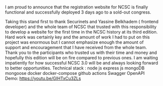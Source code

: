 I am proud to announce that the registration website for NCSC is finally functional and successfully deployed 3 days ago to a sold-out congress.

Taking this stand first to thank Securinets and Yassine Belkhadem ( frontend developer) and the whole team of NCSC that trusted with this responsibility to develop a website for the first time in the NCSC history at its third edition. Hard work was certainly key and the amount of work I had to put on this project was enormous but I cannot emphasize enough the amount of support and encouragement that I have received from the whole team.
Thank you to the participants who trusted us with their time and money and hopefully this edition will be on fire compared to previous ones.
I am waiting impatiently for how successful NCSC 3.0 will be and always looking forward to better opportunities.
Technical stack : node js express js mongoDB mongoose docker docker-compose github actions Swagger OpenAPI
Demo: https://youtu.be/GIHTxCu3ZLs
